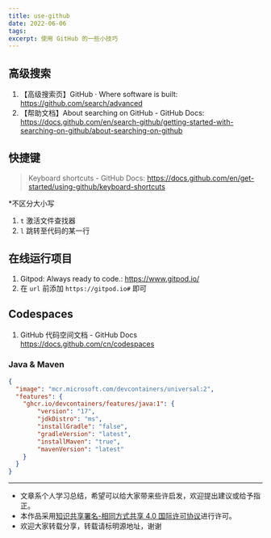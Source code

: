 ```yaml
---
title: use-github
date: 2022-06-06
tags:
excerpt: 使用 GitHub 的一些小技巧
---
```


## 高级搜索

1. 【高级搜索页】GitHub · Where software is built: <https://github.com/search/advanced>
2. 【帮助文档】About searching on GitHub - GitHub Docs: <https://docs.github.com/en/search-github/getting-started-with-searching-on-github/about-searching-on-github>

## 快捷键

> Keyboard shortcuts - GitHub Docs: <https://docs.github.com/en/get-started/using-github/keyboard-shortcuts>

*不区分大小写

1. `t` 激活文件查找器
2. `l` 跳转至代码的某一行

## 在线运行项目

1. Gitpod: Always ready to code.: <https://www.gitpod.io/>
2. 在 `url` 前添加 `https://gitpod.io#` 即可

## Codespaces

1. GitHub 代码空间文档 - GitHub Docs <https://docs.github.com/cn/codespaces>

### Java & Maven

```json
{
  "image": "mcr.microsoft.com/devcontainers/universal:2",
  "features": {
    "ghcr.io/devcontainers/features/java:1": {
        "version": "17",
        "jdkDistro": "ms",
        "installGradle": "false",
        "gradleVersion": "latest",
        "installMaven": "true",
        "mavenVersion": "latest" 
    }
  }
}
```

---

- 文章系个人学习总结，希望可以给大家带来些许启发，欢迎提出建议或给予指正。
- 本作品采用[知识共享署名-相同方式共享 4.0 国际许可协议](https://creativecommons.org/licenses/by-sa/4.0/legalcode.zh-Hans)进行许可。
- 欢迎大家转载分享，转载请标明源地址，谢谢

